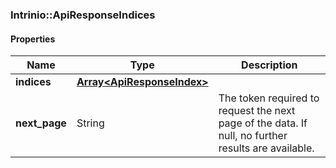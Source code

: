 

[//]: # (CLASS:Intrinio::ApiResponseIndices)

[//]: # (KIND:object)

### Intrinio::ApiResponseIndices

#### Properties

[//]: # (START_DEFINITION)

Name | Type | Description
------------ | ------------- | -------------
**indices** | [**Array&lt;ApiResponseIndex&gt;**](ApiResponseIndex.md) |  &nbsp;
**next_page** | String | The token required to request the next page of the data. If null, no further results are available. &nbsp;

[//]: # (END_DEFINITION)


[//]: # (CONTAINED_CLASS:Intrinio::ApiResponseIndex)




